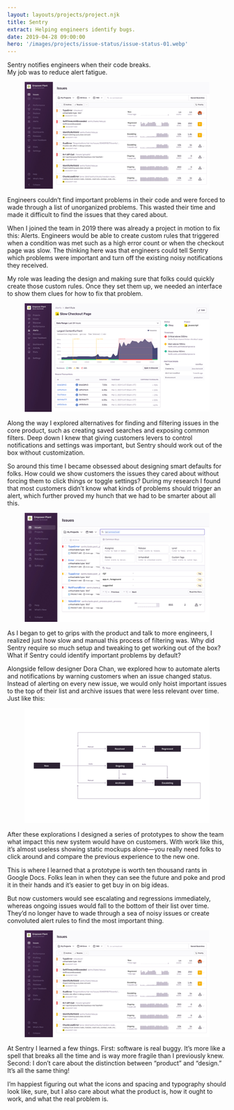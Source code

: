 ```yaml
---
layout: layouts/projects/project.njk
title: Sentry
extract: Helping engineers identify bugs.
date: 2019-04-28 09:00:00
hero: '/images/projects/issue-status/issue-status-01.webp'
---
```


<p class="intro text-center">Sentry notifies engineers when their code breaks. <br/>My job was to reduce alert fatigue.</p>

<figure class="project-img">
  <img src="/images/projects/issue-status/issue-status-01.webp">
</figure>

<p class="intro">Engineers couldn’t find important problems in their code and were forced to wade through a list of unorganized problems. This wasted their time and made it difficult to find the issues that they cared about.</p>

When I joined the team in 2019 there was already a project in motion to fix this: Alerts. Engineers would be able to create custom rules that triggered when a condition was met such as a high error count or when the checkout page was slow. The thinking here was that engineers could tell Sentry which problems were important and turn off the existing noisy notifications they received.

My role was leading the design and making sure that folks could quickly create those custom rules. Once they set them up, we needed an interface to show them clues for how to fix that problem.

<figure class="project-img">
  <img src="/images/projects/alerts/alerts-02.webp">
</figure>

Along the way I explored alternatives for finding and filtering issues in the core product, such as creating saved searches and exposing common filters. Deep down I knew that giving customers levers to control notifications and settings was important, but Sentry should work out of the box without customization.

So around this time I became obsessed about designing smart defaults for folks. How could we show customers the issues they cared about without forcing them to click things or toggle settings? During my research I found that most customers didn’t know what kinds of problems should trigger an alert, which further proved my hunch that we had to be smarter about all this.

<figure class="project-img">
  <img src="/images/projects/search-concepts/search-concepts-01.webp">
    <!-- <figcaption>Figure 3. Showing the most common keys when search is selected.</figcaption> -->
</figure>

As I began to get to grips with the product and talk to more engineers, I realized just how slow and manual this process of filtering was. Why did Sentry require so much setup and tweaking to get working out of the box? What if Sentry could identify important problems by default?

Alongside fellow designer Dora Chan, we explored how to automate alerts and notifications by warning customers when an issue changed status. Instead of alerting on every new issue, we would only hoist important issues to the top of their list and archive issues that were less relevant over time. Just like this:

<figure class="project-img">
  <img src="/images/projects/issue-status/issue-status-02.svg">
</figure>

After these explorations I designed a series of prototypes to show the team what impact this new system would have on customers. With work like this, it’s almost useless showing static mockups alone—you really need folks to click around and compare the previous experience to the new one.

This is where I learned that a prototype is worth ten thousand rants in Google Docs. Folks lean in when they can see the future and poke and prod it in their hands and it’s easier to get buy in on big ideas.

But now customers would see escalating and regressions immediately, whereas ongoing issues would fall to the bottom of their list over time. They’d no longer have to wade through a sea of noisy issues or create convoluted alert rules to find the most important thing.

<figure class="project-img">
  <img src="/images/projects/issue-status/issue-status-01.webp">
</figure>

At Sentry I learned a few things. First: software is real buggy. It’s more like a spell that breaks all the time and is way more fragile than I previously knew. Second: I don’t care about the distinction between “product” and “design.” It’s all the same thing!

I’m happiest figuring out what the icons and spacing and typography should look like, sure, but I also care about what the product is, how it ought to work, and what the real problem is.
